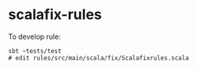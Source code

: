 # scalafix-rules

To develop rule:
```
sbt ~tests/test
# edit rules/src/main/scala/fix/Scalafixrules.scala
```
